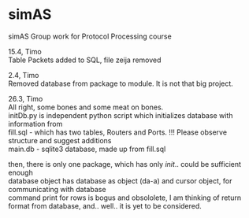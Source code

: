 # simAS
simAS Group work for Protocol Processing course

15.4, Timo  
Table Packets added to SQL, file zeija removed

2.4, Timo  
Removed database from package to module. It is not that big project.  

26.3, Timo  
All right, some bones and some meat on bones.  
initDb.py is independent python script which initializes database with information from  
fill.sql - which has two tables, Routers and Ports. !!! Please observe structure and suggest additions  
main.db - sqlite3 database, made up from fill.sql  

then, there is only one package, which has only _init_.. could be sufficient enough  
database object has database as object (da-a) and cursor object, for communicating with database  
command print for rows is bogus and obsololete, I am thinking of return format from database, and.. well.. it is yet to be considered.
